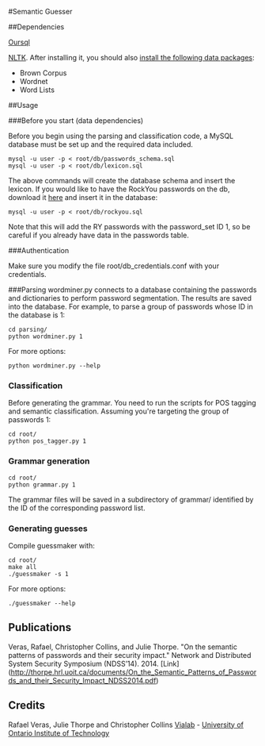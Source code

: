 #Semantic Guesser

##Dependencies

[Oursql](https://launchpad.net/oursql)

[NLTK](http://www.nltk.org/). After installing it, you should also [install the following data packages](http://www.nltk.org/data.html):

  * Brown Corpus
  * Wordnet
  * Word Lists

##Usage

###Before you start (data dependencies)

Before you begin using the parsing and classification code, a MySQL database must be set up and the required data included.

    mysql -u user -p < root/db/passwords_schema.sql
    mysql -u user -p < root/db/lexicon.sql

The above commands will create the database schema and insert the lexicon. If you would like to have the RockYou passwords on the db, download it [here](https://www.dropbox.com/s/euew2yikglyqpv2/sql.tar.gz) and insert it in the database:

    mysql -u user -p < root/db/rockyou.sql

Note that this will add the RY passwords with the password_set ID 1, so be careful if you already have data in the passwords table.

###Authentication

Make sure you modify the file root/db_credentials.conf with your credentials.

###Parsing
wordminer.py connects to a database containing the passwords and dictionaries to perform password segmentation. The results are saved into the database.
For example, to parse a group of passwords whose ID in the database is 1:

    cd parsing/
    python wordminer.py 1

For more options:

    python wordminer.py --help

### Classification

Before generating the grammar. You need to run the scripts for POS tagging and semantic classification.
Assuming you're targeting the group of passwords 1:

    cd root/
    python pos_tagger.py 1

### Grammar generation

    cd root/
    python grammar.py 1

The grammar files will be saved in a subdirectory of grammar/ identified by the ID of the corresponding password list.

### Generating guesses

Compile guessmaker with:

    cd root/
    make all
    ./guessmaker -s 1
     
For more options:

    ./guessmaker --help

## Publications

Veras, Rafael, Christopher Collins, and Julie Thorpe. "On the semantic patterns of passwords and their security impact." Network and Distributed System Security Symposium (NDSS’14). 2014. [Link] (http://thorpe.hrl.uoit.ca/documents/On_the_Semantic_Patterns_of_Passwords_and_their_Security_Impact_NDSS2014.pdf)

## Credits

Rafael Veras, Julie Thorpe and Christopher Collins
[Vialab][vialab] - [University of Ontario Institute of Technology][uoit]


[vialab]: http://vialab.science.uoit.ca
[uoit]:   http://uoit.ca


